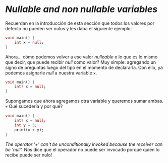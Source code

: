 # _Nullable and non nullable variables_

Recuerdan en la introducción de esta sección que todos los valores por defecto no pueden ser nulos y les daba el siguiente ejemplo:

```dart
void main() {
    int x = null;
}
```

Ahora... cómo podemos volver a ese valor _nulleable_ o lo que es lo mismo que decir, que puede recibir _null_ como valor? Muy simple: agregando un signo de preguntas luego del tipo en el momento de declararla. Con ello, ya podemos asignarle _null_ a nuestra variable `x`.

```dart
void main() {
    int? x = null;
}
```

Supongamos que ahora agregamos otra variable y queremos sumar ambas. 💀 Qué sucedería y por qué?

```dart
void main() {
    int? x = null;
    int y = 5;
    print(x + y);
}
```

_The operator '+' can't be unconditionally invoked because the receiver can be 'null'._ Nos dice que el operador no puede ser invocado porque quien lo recibe puede ser nulo!
